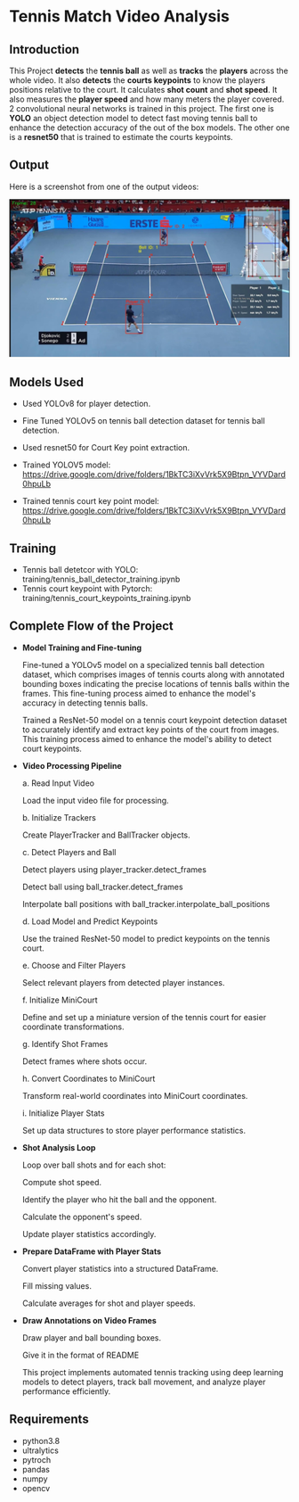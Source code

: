 
# Tennis Match Video Analysis

## Introduction
This Project **detects** the **tennis ball** as well as **tracks** the **players** across the whole video. It also **detects** the **courts keypoints** to know the players positions relative to the court. It calculates **shot count** and **shot speed**. It also measures the **player speed** and how many meters the player covered. 2 convolutional neural networks is trained in this project. The first one is **YOLO** an object detection model to detect fast moving tennis ball to enhance the detection accuracy of the out of the box models. The other one is a **resnet50** that is trained to estimate the courts keypoints. 

## Output
Here is a screenshot from one of the output videos:

![Screenshot](output_videos/screenshot.jpeg)

## Models Used
* Used YOLOv8 for player detection.
* Fine Tuned YOLOv5 on tennis ball detection dataset for tennis ball detection.
* Used resnet50 for Court Key point extraction.

* Trained YOLOV5 model: https://drive.google.com/drive/folders/1BkTC3iXvVrk5X9Btpn_VYVDard0hpuLb
* Trained tennis court key point model: https://drive.google.com/drive/folders/1BkTC3iXvVrk5X9Btpn_VYVDard0hpuLb

## Training
* Tennis ball detetcor with YOLO: training/tennis_ball_detector_training.ipynb
* Tennis court keypoint with Pytorch: training/tennis_court_keypoints_training.ipynb

## Complete Flow of the Project

* **Model Training and Fine-tuning**

  Fine-tuned a YOLOv5 model on a specialized tennis ball detection dataset, which comprises images of tennis courts along with annotated bounding boxes indicating the precise locations of tennis balls within the frames. This fine-tuning process aimed to enhance the model's accuracy in detecting tennis balls.

  Trained a ResNet-50 model on a tennis court keypoint detection dataset to accurately identify and extract key points of the court from images. This training process aimed to enhance the model's ability to detect court keypoints.

* **Video Processing Pipeline**

  a. Read Input Video

    Load the input video file for processing.

  b. Initialize Trackers

    Create PlayerTracker and BallTracker objects.

  c. Detect Players and Ball

    Detect players using player_tracker.detect_frames

    Detect ball using ball_tracker.detect_frames

    Interpolate ball positions with ball_tracker.interpolate_ball_positions

  d. Load Model and Predict Keypoints

    Use the trained ResNet-50 model to predict keypoints on the tennis court.

  e. Choose and Filter Players

    Select relevant players from detected player instances.

  f. Initialize MiniCourt

    Define and set up a miniature version of the tennis court for easier coordinate transformations.

  g. Identify Shot Frames

    Detect frames where shots occur.

  h. Convert Coordinates to MiniCourt

    Transform real-world coordinates into MiniCourt coordinates.

  i. Initialize Player Stats

    Set up data structures to store player performance statistics.

* **Shot Analysis Loop**

  Loop over ball shots and for each shot:

    Compute shot speed.

    Identify the player who hit the ball and the opponent.

    Calculate the opponent's speed.

    Update player statistics accordingly.

* **Prepare DataFrame with Player Stats**

  Convert player statistics into a structured DataFrame.

  Fill missing values.

  Calculate averages for shot and player speeds.

* **Draw Annotations on Video Frames**

  Draw player and ball bounding boxes.

  Give it in the format of README

  This project implements automated tennis tracking using deep learning models to detect players, track ball movement, and analyze player performance efficiently.



## Requirements
* python3.8
* ultralytics
* pytroch
* pandas
* numpy 
* opencv
